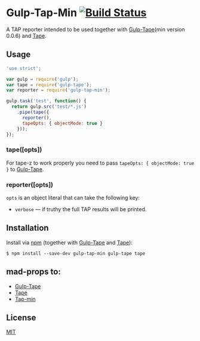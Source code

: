 # Gulp-Tap-Min [![Build Status](https://img.shields.io/travis/Zache/gulp-tap-min.svg?style=flat-square)](https://travis-ci.org/Zache/gulp-tap-min)

A TAP reporter intended to be used together with [Gulp-Tape](https://github.com/yuanqing/gulp-tape)(min version 0.0.6) and [Tape](https://github.com/substack/tape).

## Usage

```js
'use strict';

var gulp = require('gulp');
var tape = require('gulp-tape');
var reporter = require('gulp-tap-min');

gulp.task('test', function() {
  return gulp.src('test/*.js')
    .pipe(tape({
      reporter(),
      tapeOpts: { objectMode: true }
    }));
});
```

### tape([opts]) 

For tape-z to work properly you need to pass `tapeOpts: { objectMode: true }` to [Gulp-Tape](https://github.com/yuanqing/gulp-tape).

### reporter([opts])

`opts` is an object literal that can take the following key:

- `verbose` &mdash; if truthy the full TAP results will be printed.


## Installation

Install via [npm](https://npmjs.com/) (together with [Gulp-Tape](https://github.com/yuanqing/gulp-tape) and [Tape](https://github.com/substack/tape)):

```
$ npm install --save-dev gulp-tap-min gulp-tape tape
```

## mad-props to:

 - [Gulp-Tape](https://github.com/yuanqing/gulp-tape)
 - [Tape](https://github.com/substack/tape)
 - [Tap-min](https://github.com/gummesson/tap-min)

## License

[MIT](LICENSE.md)